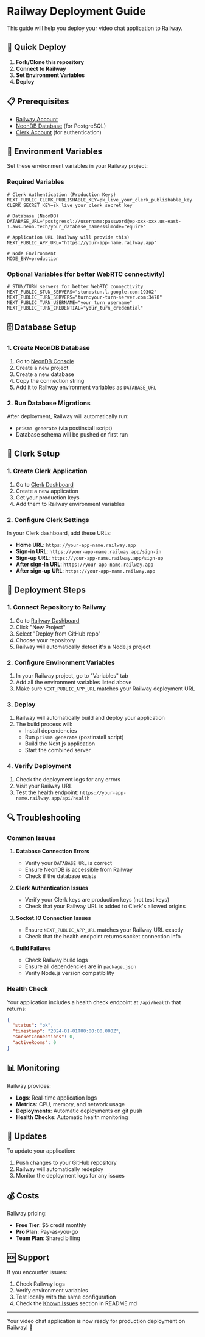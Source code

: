 # Railway Deployment Guide

This guide will help you deploy your video chat application to Railway.

## 🚀 Quick Deploy

1. **Fork/Clone this repository**
2. **Connect to Railway**
3. **Set Environment Variables**
4. **Deploy**

## 📋 Prerequisites

- [Railway Account](https://railway.app/)
- [NeonDB Database](https://neon.tech/) (for PostgreSQL)
- [Clerk Account](https://clerk.com/) (for authentication)

## 🔧 Environment Variables

Set these environment variables in your Railway project:

### Required Variables

```env
# Clerk Authentication (Production Keys)
NEXT_PUBLIC_CLERK_PUBLISHABLE_KEY=pk_live_your_clerk_publishable_key
CLERK_SECRET_KEY=sk_live_your_clerk_secret_key

# Database (NeonDB)
DATABASE_URL="postgresql://username:password@ep-xxx-xxx.us-east-1.aws.neon.tech/your_database_name?sslmode=require"

# Application URL (Railway will provide this)
NEXT_PUBLIC_APP_URL="https://your-app-name.railway.app"

# Node Environment
NODE_ENV=production
```

### Optional Variables (for better WebRTC connectivity)

```env
# STUN/TURN servers for better WebRTC connectivity
NEXT_PUBLIC_STUN_SERVERS="stun:stun.l.google.com:19302"
NEXT_PUBLIC_TURN_SERVERS="turn:your-turn-server.com:3478"
NEXT_PUBLIC_TURN_USERNAME="your_turn_username"
NEXT_PUBLIC_TURN_CREDENTIAL="your_turn_credential"
```

## 🗄️ Database Setup

### 1. Create NeonDB Database

1. Go to [NeonDB Console](https://console.neon.tech/)
2. Create a new project
3. Create a new database
4. Copy the connection string
5. Add it to Railway environment variables as `DATABASE_URL`

### 2. Run Database Migrations

After deployment, Railway will automatically run:
- `prisma generate` (via postinstall script)
- Database schema will be pushed on first run

## 🔐 Clerk Setup

### 1. Create Clerk Application

1. Go to [Clerk Dashboard](https://dashboard.clerk.com/)
2. Create a new application
3. Get your production keys
4. Add them to Railway environment variables

### 2. Configure Clerk Settings

In your Clerk dashboard, add these URLs:
- **Home URL**: `https://your-app-name.railway.app`
- **Sign-in URL**: `https://your-app-name.railway.app/sign-in`
- **Sign-up URL**: `https://your-app-name.railway.app/sign-up`
- **After sign-in URL**: `https://your-app-name.railway.app`
- **After sign-up URL**: `https://your-app-name.railway.app`

## 🚀 Deployment Steps

### 1. Connect Repository to Railway

1. Go to [Railway Dashboard](https://railway.app/dashboard)
2. Click "New Project"
3. Select "Deploy from GitHub repo"
4. Choose your repository
5. Railway will automatically detect it's a Node.js project

### 2. Configure Environment Variables

1. In your Railway project, go to "Variables" tab
2. Add all the environment variables listed above
3. Make sure `NEXT_PUBLIC_APP_URL` matches your Railway deployment URL

### 3. Deploy

1. Railway will automatically build and deploy your application
2. The build process will:
   - Install dependencies
   - Run `prisma generate` (postinstall script)
   - Build the Next.js application
   - Start the combined server

### 4. Verify Deployment

1. Check the deployment logs for any errors
2. Visit your Railway URL
3. Test the health endpoint: `https://your-app-name.railway.app/api/health`

## 🔍 Troubleshooting

### Common Issues

1. **Database Connection Errors**
   - Verify your `DATABASE_URL` is correct
   - Ensure NeonDB is accessible from Railway
   - Check if the database exists

2. **Clerk Authentication Issues**
   - Verify your Clerk keys are production keys (not test keys)
   - Check that your Railway URL is added to Clerk's allowed origins

3. **Socket.IO Connection Issues**
   - Ensure `NEXT_PUBLIC_APP_URL` matches your Railway URL exactly
   - Check that the health endpoint returns socket connection info

4. **Build Failures**
   - Check Railway build logs
   - Ensure all dependencies are in `package.json`
   - Verify Node.js version compatibility

### Health Check

Your application includes a health check endpoint at `/api/health` that returns:
```json
{
  "status": "ok",
  "timestamp": "2024-01-01T00:00:00.000Z",
  "socketConnections": 0,
  "activeRooms": 0
}
```

## 📊 Monitoring

Railway provides:
- **Logs**: Real-time application logs
- **Metrics**: CPU, memory, and network usage
- **Deployments**: Automatic deployments on git push
- **Health Checks**: Automatic health monitoring

## 🔄 Updates

To update your application:
1. Push changes to your GitHub repository
2. Railway will automatically redeploy
3. Monitor the deployment logs for any issues

## 💰 Costs

Railway pricing:
- **Free Tier**: $5 credit monthly
- **Pro Plan**: Pay-as-you-go
- **Team Plan**: Shared billing

## 🆘 Support

If you encounter issues:
1. Check Railway logs
2. Verify environment variables
3. Test locally with the same configuration
4. Check the [Known Issues](#-known-issues--status) section in README.md

---

Your video chat application is now ready for production deployment on Railway! 🎉 